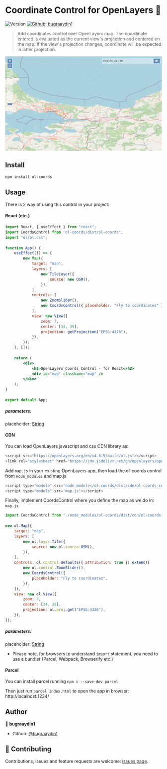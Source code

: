 # Coordinate Control for OpenLayers 🎯

![Version](https://img.shields.io/badge/version-1.0.1-blue.svg?cacheSeconds=2592000)
[![Github: bugraaydin1](https://img.shields.io/badge/github-bugraaydin1-green)](https://github.com/bugraaydin1/)

> Add coordinates control over OpenLayers map. The coordinate entered is evaluated as the current view's projection and centered on the map. If the view's projection changes, coordinate will be expected in latter projection.

<img src="assets/example/coords-control.png" alt="Preview" />

## Install

```sh
npm install ol-coords
```

## Usage

There is 2 way of using this control in your project:

#### React (etc.)

```jsx
import React, { useEffect } from "react";
import CoordsControl from "ol-coords/dist/ol-coords";
import "ol/ol.css";

function App() {
	useEffect(() => {
		new Map({
			target: "map",
			layers: [
				new TileLayer({
					source: new OSM(),
				}),
			],
			controls: [
				new ZoomSlider(),
				new CoordsControl({ placeholder: "Fly to coordinates" }),
			],
			view: new View({
				zoom: 7,
				center: [34, 39],
				projection: getProjection("EPSG:4326"),
			}),
		});
	}, []);

	return (
		<div>
			<h2>OpenLayers Coords Control - for React</h2>
			<div id="map" className="map" />
		</div>
	);
}

export default App;
```

##### parameters:

placeholder: [String](https://developer.mozilla.org/en-US/docs/Web/JavaScript/Reference/Global_Objects/String)

#### CDN

You can load OpenLayers javascript and css CDN library as:

```javascript
<script src="https://openlayers.org/en/v4.6.5/build/ol.js"></script>
<link rel="stylesheet" href="https://cdn.jsdelivr.net/gh/openlayers/openlayers.github.io@master/en/v6.9.0/css/ol.css" type="text/css" />
```

Add `map.js` in your existing OpenLayers app, then load the ol-coords control from `node_modules` and map.js

```javascript
<script type="module" src="node_modules/ol-coords/dist/cdn/ol-coords-cdn.js"></script>
<script type="module" src="map.js"></script>
```

Finally, implement CoordsControl where you define the map as we do in: `map.js`

```javascript
import CoordsControl from "./node_modules/ol-coords/dist/cdn/ol-coords-cdn.js";

new ol.Map({
	target: "map",
	layers: [
		new ol.layer.Tile({
			source: new ol.source.OSM(),
		}),
	],
	controls: ol.control.defaults({ attribution: true }).extend([
		new ol.control.ZoomSlider(),
		new CoordsControl({
			placeholder: "Fly to coordinates",
		}),
	]),
	view: new ol.View({
		zoom: 7,
		center: [34, 39],
		projection: ol.proj.get("EPSG:4326"),
	}),
});
```

##### parameters:

placeholder: [String](https://developer.mozilla.org/en-US/docs/Web/JavaScript/Reference/Global_Objects/String)

- Please note, for browsers to understand `import` statement, you need to use a bundler (Parcel, Webpack, Browserify etc.)

#### Parcel

You can install parcel running
`npm i --save-dev parcel`

Then just run `parcel index.html` to open the app in browser: http://localhost:1234/

## Author

👤 **bugraaydin1**

- Github: [@bugraaydin1](https://github.com/bugraaydin1)

## 🤝 Contributing

Contributions, issues and feature requests are welcome: [issues page](https://github.com/bugraaydin1/ol-coords/issues).
